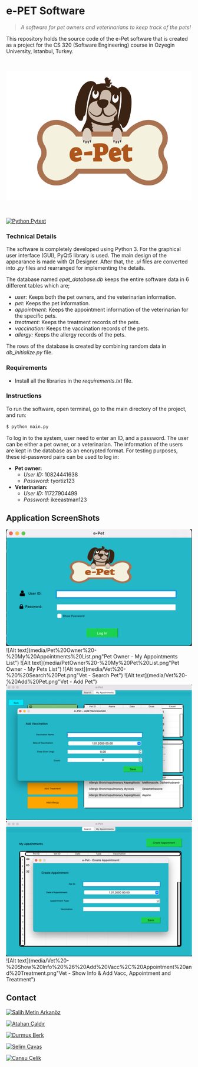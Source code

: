 # e-PET Software

> *A software for pet owners and veterinarians to keep track of the pets!*

This repository holds the source code of the e-Pet software that is created as a project for the CS 320 (Software Engineering) course in Ozyegin University, Istanbul, Turkey.

<br />
<p align="center">
    <img src="media/logo.png" alt="e-Pet Software Logo" width="600" height="350">
  </a>
</p>

<p> </p>

[![Python Pytest](https://github.com/durmusberk/cs320_project/actions/workflows/python-app.yml/badge.svg)](https://github.com/durmusberk/cs320_project/actions/workflows/python-app.yml)

### Technical Details

The software is completely developed using Python 3. For the graphical user interface (GUI), PyQt5 library is used. The main design of the appearance is made with Qt Designer. After that, the *.ui* files are converted into *.py* files and rearranged for implementing the details.

The database named *epet_database.db* keeps the entire software data in 6 different tables which are;

* *user:* Keeps both the pet owners, and the veterinarian information.
* *pet:* Keeps the pet information.
* *appointment:* Keeps the appointment information of the veterinarian for the specific pets.
* *treatment:* Keeps the treatment records of the pets.
* *vaccination:* Keeps the vaccination records of the pets.
* *allergy:* Keeps the allergy records of the pets.

The rows of the database is created by combining random data in *db_initialize.py* file.

### Requirements

* Install all the libraries in the *requirements.txt* file.

### Instructions

To run the software, open terminal, go to the main directory of the project, and run:

```sh
$ python main.py
```

To log in to the system, user need to enter an ID, and a password. The user can be either a pet owner, or a veterinarian. The information of the users are kept in the database as an encrypted format. For testing purposes, these id-password pairs can be used to log in:

* **Pet owner:**
  * *User ID:* 10824441638
  * *Password:* tyortiz123
* **Veterinarian:**
  * *User ID:* 11727904499
  * *Password:* ikeeastman123

## Application ScreenShots
![Alt text](media/Login%20Page.png "Epet Software Login Page")
![Alt text](media/Pet%20Owner%20-%20My%20Appointments%20List.png"Pet Owner - My Appointments List")
![Alt text](media/PetOwner%20-%20My%20Pet%20List.png"Pet Owner - My Pets List")
![Alt text](media/Vet%20-%20%20Search%20Pet.png"Vet - Search Pet")
![Alt text](media/Vet%20-%20Add%20Pet.png"Vet - Add Pet")
![Alt text](media/Vet%20-%20Add%20Vaccination.png "Vet - Add Vaccination")
![Alt text](media/Vet%20-%20Create%20Appointment.png "Vet - Create Appointment")
![Alt text](media/Vet%20-%20Show%20Info%20%26%20Add%20Vacc%2C%20Appointment%20and%20Treatment.png"Vet - Show Info & Add Vacc, Appointment and Treatment")







## Contact

[![Salih Metin Arkanöz](https://img.shields.io/badge/salih_metin_arkanöz-metin.arkanoz@ozu.edu.tr-yellow?style=for-the-badge&logo=mail)](mailto:metin.arkanoz@ozu.edu.tr)

[![Atahan Çaldır](https://img.shields.io/badge/atahan_çaldır-atahan.caldir@ozu.edu.tr-red?style=for-the-badge&logo=mail)](mailto:atahan.caldir@ozu.edu.tr)

[![Durmuş Berk](https://img.shields.io/badge/durmuş_berk-durmus.berk@ozu.edu.tr-blue?style=for-the-badge&logo=mail)](mailto:durmus.berk@ozu.edu.tr)

[![Selim Çavaş](https://img.shields.io/badge/selim_çavaş-selim.cavas@ozu.edu.tr-green?style=for-the-badge&logo=mail)](mailto:selim.cavas@ozu.edu.tr)

[![Cansu Çelik](https://img.shields.io/badge/cansu_çelik-cansu.celik@ozu.edu.tr-yellowgreen?style=for-the-badge&logo=mail)](mailto:cansu.celik@ozu.edu.trk)
